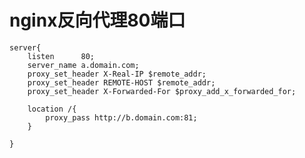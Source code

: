 # nginx反向代理80端口

    server{
        listen      80;
        server_name a.domain.com;
        proxy_set_header X-Real-IP $remote_addr;
        proxy_set_header REMOTE-HOST $remote_addr;
        proxy_set_header X-Forwarded-For $proxy_add_x_forwarded_for;

        location /{
            proxy_pass http://b.domain.com:81;
        }

    }